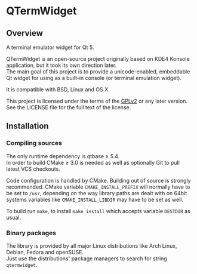 # QTermWidget

## Overview

A terminal emulator widget for Qt 5.   

QTermWidget is an open-source project originally based on KDE4 Konsole application, but it took its own direction later.   
The main goal of this project is to provide a unicode-enabled, embeddable Qt widget for using as a built-in console (or terminal emulation widget).   

It is compatible with BSD, Linux and OS X.   

This project is licensed under the terms of the [GPLv2](https://www.gnu.org/licenses/gpl-2.0.en.html) or any later version. See the LICENSE file for the full text of the license.   

## Installation

### Compiling sources

The only runtime dependency is qtbase ≥ 5.4.   
In order to build CMake ≥ 3.0 is needed as well as optionally Git to pull latest VCS checkouts.

Code configuration is handled by CMake. Building out of source is strongly recommended. CMake variable `CMAKE_INSTALL_PREFIX` will normally have to be set to `/usr`, depending on the way library paths are dealt with on 64bit systems variables like `CMAKE_INSTALL_LIBDIR` may have to be set as well.   

To build run `make`, to install `make install` which accepts variable `DESTDIR` as usual.   

### Binary packages

The library is provided by all major Linux distributions like Arch Linux, Debian, Fedora and openSUSE.   
Just use the distributions' package managers to search for string `qtermwidget`.
